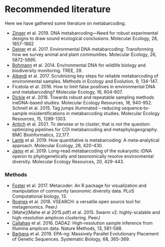 # Recommended literature

Here we have gathered some literature on metabarcoding.  
- [Zinger](Zinger_et_al_2019.pdf) et al. 2019. DNA metabarcoding—Need for robust experimental designs to draw sound ecological conclusions. Molecular Ecology, 28, 1857-1862
- [Deiner](Deiner_et_al-2017-Molecular_Ecology.pdf) et al. 2017. Environmental DNA metabarcoding: Transforming how we survey animal and plant communities. Molecular Ecology, 26, 5872-5895.
- [Bohmann](Bohmann_et_al_2014) et al. 2014. Environmental DNA for wildlife biology and biodiversity monitoring. TREE, 29.
- [Alberdi](Alberdi_et_al_2017.pdf) et al. 2017. Scrutinizing key steps for reliable metabarcoding of environmental samples. Methods in Ecology and Evolution, 9, 134-147.
- Ficetola et al. 2016. How to limit false positives in environmental DNA and metabarcoding? Molecular Ecology, 16, 604-607.
- [Dickie](Dickie_et_al_2018.pdf) et al. 2018. Towards robust and repeatable sampling methods ineDNA-based studies. Molecular Ecology Resources, 18, 940-952. Schnell et al. 2015. Tag jumps illuminated – reducing sequence‐to‐sample misidentifications in metabarcoding studies. Molecular Ecology Resources, 15, 1289-1303.
- [Antich](Antich_et_al_2021.pdf) et al. 2021. To denoise or to cluster, that is not the question: optimizing pipelines for COI metabarcoding and metaphylogeography. BMC Bioinformatics, 22,177.
- [Lamb](Lamb_et_al_2018.pdf) et al. 2019. How quantitative is metabarcoding: A meta‐analytical approach. Molecular Ecology, 28, 420-430.
- [Jamy](Jamy_et_al_2019.pdf) et al. 2019. Long-read metabarcoding of the eukaryotic rDNA operon to phylogenetically and taxonomically resolve environmental diversity. Molecular Ecology Resources, 20, 429-443.

### Methods
 - [Foster](Foster_et_al_2017.pdf) et al. 2017. Metacoder: An R package for visualization and manipulation of community taxonomic diversity data. PLoS Computational biology, 13.
- [Rognes](Rognes_et_al_2016.pdf) et al. 2016. VSEARCH: a versatile open source tool for metagenomics. PeerJ
- [Mahe](Mahe et al 2015.pdf) et al. 2015. Swarm v2: highly-scalable and high-resolution amplicon clustering. PeerJ
- [Callahan](Callahan_et_al_2016.pdf) et al. 2016. DADA2: High-resolution sample inference from Illumina amplicon data. Nature Methods, 13, 581-588.
- [Barbera](Barbera_et_al_2019.pdf) et al. 2019. EPA-ng: Massively Parallel Evolutionary Placement of Genetic Sequences. Systematic Biology, 68, 365-369.
